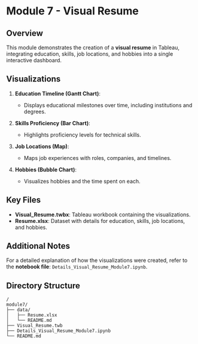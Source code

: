 # Module 7 - Visual Resume

## Overview
This module demonstrates the creation of a **visual resume** in Tableau, integrating education, skills, job locations, and hobbies into a single interactive dashboard.

## Visualizations
1. **Education Timeline (Gantt Chart)**:
   - Displays educational milestones over time, including institutions and degrees.

2. **Skills Proficiency (Bar Chart)**:
   - Highlights proficiency levels for technical skills.

3. **Job Locations (Map)**:
   - Maps job experiences with roles, companies, and timelines.

4. **Hobbies (Bubble Chart)**:
   - Visualizes hobbies and the time spent on each.

## Key Files
- **Visual_Resume.twbx**: Tableau workbook containing the visualizations.
- **Resume.xlsx**: Dataset with details for education, skills, job locations, and hobbies.

## Additional Notes
For a detailed explanation of how the visualizations were created, refer to the **notebook file**: `Details_Visual_Resume_Module7.ipynb`.

## Directory Structure
```
/
module7/
├── data/
│   ├── Resume.xlsx
│   └── README.md
├── Visual_Resume.twb
├── Details_Visual_Resume_Module7.ipynb
└── README.md
```